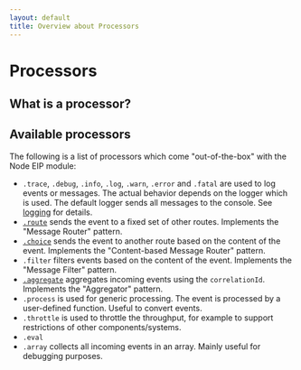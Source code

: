 ```yaml
---
layout: default
title: Overview about Processors
---
```

# Processors

## What is a processor?


## Available processors

The following is a list of processors which come "out-of-the-box" with the Node EIP module:

* `.trace`, `.debug`, `.info`, `.log`, `.warn`, `.error` and `.fatal` are used to log events or messages.
  The actual behavior depends on the logger which is used. The default logger sends all messages to the console.
  See [logging](logging) for details.
* [`.route`](dispatching) sends the event to a fixed set of other routes. Implements the "Message Router" pattern.
* [`.choice`](dispatching) sends the event to another route based on the content of the event. Implements the "Content-based Message Router" pattern.
* `.filter` filters events based on the content of the event. Implements the "Message Filter" pattern.
* [`.aggregate`](aggregation) aggregates incoming events using the `correlationId`. Implements the "Aggregator" pattern.
* `.process` is used for generic processing. The event is processed by a user-defined function. Useful to convert events.
* `.throttle` is used to throttle the throughput, for example to support restrictions of other components/systems.
* `.eval` 
* `.array` collects all incoming events in an array. Mainly useful for debugging purposes.

